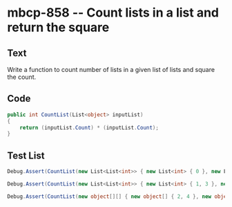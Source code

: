 # mbcp-858 -- Count lists in a list and return the square

## Text

Write a function to count number of lists in a given list of lists and square the count.

## Code

```csharp
public int CountList(List<object> inputList) 
{ 
    return (inputList.Count) * (inputList.Count); 
}
```

## Test List

```csharp
Debug.Assert(CountList(new List<List<int>> { new List<int> { 0 }, new List<int> { 1, 3 }, new List<int> { 5, 7 }, new List<int> { 9, 11 }, new List<int> { 13, 15, 17 } }) == 25);
```

```csharp
Debug.Assert(CountList(new List<List<int>> { new List<int> { 1, 3 }, new List<int> { 5, 7 }, new List<int> { 9, 11 }, new List<int> { 13, 15, 17 } }) == 16);
```

```csharp
Debug.Assert(CountList(new object[][] { new object[] { 2, 4 }, new object[][] { new object[][] { 6, 8 }, new object[] { 4, 5, 8 } }, new object[] { 10, 12, 14 } }) == 9);
```
